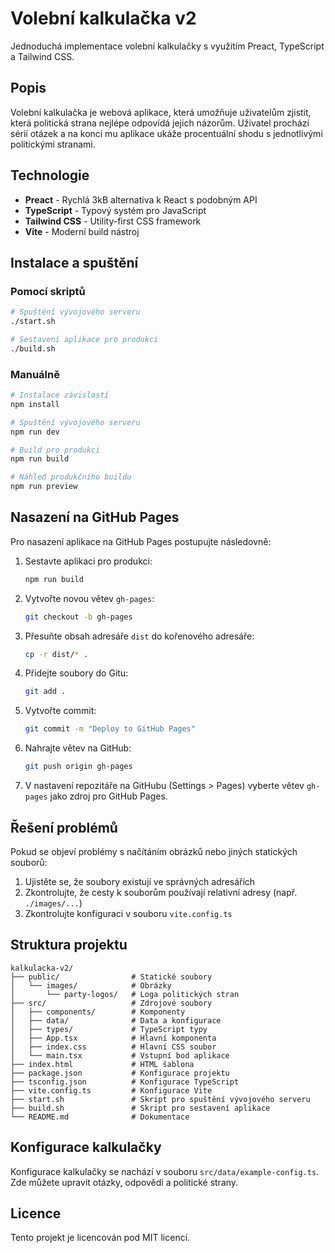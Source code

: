 # Volební kalkulačka v2

Jednoduchá implementace volební kalkulačky s využitím Preact, TypeScript a Tailwind CSS.

## Popis

Volební kalkulačka je webová aplikace, která umožňuje uživatelům zjistit, která politická strana nejlépe odpovídá jejich názorům. Uživatel prochází sérií otázek a na konci mu aplikace ukáže procentuální shodu s jednotlivými politickými stranami.

## Technologie

- **Preact** - Rychlá 3kB alternativa k React s podobným API
- **TypeScript** - Typový systém pro JavaScript
- **Tailwind CSS** - Utility-first CSS framework
- **Vite** - Moderní build nástroj

## Instalace a spuštění

### Pomocí skriptů

```bash
# Spuštění vývojového serveru
./start.sh

# Sestavení aplikace pro produkci
./build.sh
```

### Manuálně

```bash
# Instalace závislostí
npm install

# Spuštění vývojového serveru
npm run dev

# Build pro produkci
npm run build

# Náhled produkčního buildu
npm run preview
```

## Nasazení na GitHub Pages

Pro nasazení aplikace na GitHub Pages postupujte následovně:

1. Sestavte aplikaci pro produkci:
   ```bash
   npm run build
   ```

2. Vytvořte novou větev `gh-pages`:
   ```bash
   git checkout -b gh-pages
   ```

3. Přesuňte obsah adresáře `dist` do kořenového adresáře:
   ```bash
   cp -r dist/* .
   ```

4. Přidejte soubory do Gitu:
   ```bash
   git add .
   ```

5. Vytvořte commit:
   ```bash
   git commit -m "Deploy to GitHub Pages"
   ```

6. Nahrajte větev na GitHub:
   ```bash
   git push origin gh-pages
   ```

7. V nastavení repozitáře na GitHubu (Settings > Pages) vyberte větev `gh-pages` jako zdroj pro GitHub Pages.

## Řešení problémů

Pokud se objeví problémy s načítáním obrázků nebo jiných statických souborů:

1. Ujistěte se, že soubory existují ve správných adresářích
2. Zkontrolujte, že cesty k souborům používají relativní adresy (např. `./images/...`)
3. Zkontrolujte konfiguraci v souboru `vite.config.ts`

## Struktura projektu

```
kalkulacka-v2/
├── public/                # Statické soubory
│   └── images/            # Obrázky
│       └── party-logos/   # Loga politických stran
├── src/                   # Zdrojové soubory
│   ├── components/        # Komponenty
│   ├── data/              # Data a konfigurace
│   ├── types/             # TypeScript typy
│   ├── App.tsx            # Hlavní komponenta
│   ├── index.css          # Hlavní CSS soubor
│   └── main.tsx           # Vstupní bod aplikace
├── index.html             # HTML šablona
├── package.json           # Konfigurace projektu
├── tsconfig.json          # Konfigurace TypeScript
├── vite.config.ts         # Konfigurace Vite
├── start.sh               # Skript pro spuštění vývojového serveru
├── build.sh               # Skript pro sestavení aplikace
└── README.md              # Dokumentace
```

## Konfigurace kalkulačky

Konfigurace kalkulačky se nachází v souboru `src/data/example-config.ts`. Zde můžete upravit otázky, odpovědi a politické strany.

## Licence

Tento projekt je licencován pod MIT licencí. 
